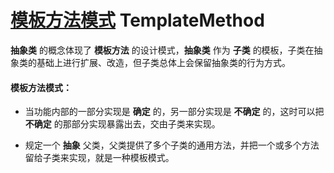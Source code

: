 # [模板方法模式](https://refactoringguru.cn/design-patterns/template-method) TemplateMethod

**抽象类** 的概念体现了 **模板方法** 的设计模式，**抽象类** 作为 **子类** 的模板，子类在抽象类的基础上进行扩展、改造，但子类总体上会保留抽象类的行为方式。

#### 模板方法模式：

* 当功能内部的一部分实现是 **确定** 的，另一部分实现是 **不确定** 的，这时可以把 **不确定** 的那部分实现暴露出去，交由子类来实现。

* 规定一个 **抽象** 父类，父类提供了多个子类的通用方法，并把一个或多个方法留给子类来实现，就是一种模板模式。

